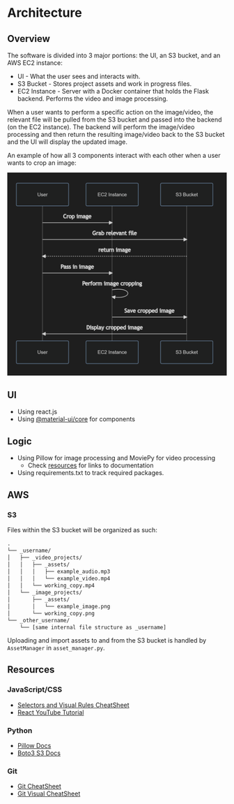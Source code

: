 # Architecture

## Overview

The software is divided into 3 major portions: the UI, an S3 bucket, and an AWS EC2 instance:

- UI - What the user sees and interacts with.
- S3 Bucket - Stores project assets and work in progress files.
- EC2 Instance - Server with a Docker container that holds the Flask backend. Performs the video and image processing.

When a user wants to perform a specific action on the image/video, the relevant file will be pulled from the S3 bucket and passed into the backend (on the EC2 instance). The backend will perform the image/video processing and then return the resulting image/video back to the S3 bucket and the UI will display the updated image.

An example of how all 3 components interact with each other when a user wants to crop an image:

![sequence diagram](./sequence_diagram.png)

## UI

- Using react.js 
- Using [@material-ui/core](https://www.npmjs.com/package/@material-ui/core) for components

## Logic

- Using Pillow for image processing and MoviePy for video processing
  - Check [resources](#python) for links to documentation
- Using requirements.txt to track required packages.

## AWS

### S3

Files within the S3 bucket will be organized as such:

```
.
└── _username/
│   ├── _video_projects/
│   │   ├── _assets/
│   │   │   ├── example_audio.mp3
│   │   │   └── example_video.mp4
│   │   └── working_copy.mp4
│   └── _image_projects/
│       ├── _assets/
│       │   └── example_image.png
│       └── working_copy.png
└── _other_username/
    └── [same internal file structure as _username]
```

Uploading and import assets to and from the S3 bucket is handled by ```AssetManager``` in ```asset_manager.py```.


## Resources

### JavaScript/CSS

- [Selectors and Visual Rules CheatSheet](https://www.codecademy.com/learn/learn-css/modules/learn-css-selectors-visual-rules/cheatsheet)
- [React YouTube Tutorial](https://www.youtube.com/watch?v=QFaFIcGhPoM&list=PLC3y8-rFHvwgg3vaYJgHGnModB54rxOk3&index=2)

### Python

- [Pillow Docs](https://pillow.readthedocs.io/en/stable/reference/index.html)
- [Boto3 S3 Docs](https://boto3.amazonaws.com/v1/documentation/api/latest/reference/services/s3.html)

### Git

- [Git CheatSheet](https://training.github.com/downloads/github-git-cheat-sheet/)
- [Git Visual CheatSheet](https://ndpsoftware.com/git-cheatsheet.html#loc=workspace;)
